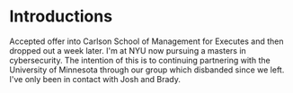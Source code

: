 # Introductions

Accepted offer into Carlson School of Management for Executes and then dropped out a week later. I'm at NYU now pursuing a masters in cybersecurity. The intention of this is to continuing partnering with the University of Minnesota through our group which disbanded since we left. I've only been in contact with Josh and Brady.



